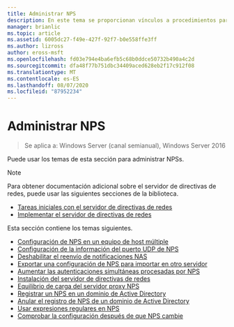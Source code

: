 ```yaml
---
title: Administrar NPS
description: En este tema se proporcionan vínculos a procedimientos para administrar NPSs en Windows Server 2016.
manager: brianlic
ms.topic: article
ms.assetid: 6005dc27-f49e-427f-92f7-b0e558ffe3ff
ms.author: lizross
author: eross-msft
ms.openlocfilehash: fd03e794e4ba6efb5c68b0ddce50732b490a4c2d
ms.sourcegitcommit: dfa48f77b751dbc34409aced628eb2f17c912f08
ms.translationtype: MT
ms.contentlocale: es-ES
ms.lasthandoff: 08/07/2020
ms.locfileid: "87952234"
---
```

# <a name="manage-npss"></a>Administrar NPS

>Se aplica a: Windows Server (canal semianual), Windows Server 2016

Puede usar los temas de esta sección para administrar NPSs.

>[!NOTE]
>Para obtener documentación adicional sobre el servidor de directivas de redes, puede usar las siguientes secciones de la biblioteca.
>- [Tareas iniciales con el servidor de directivas de redes](nps-getstart-top.md)
>- [Implementar el servidor de directivas de redes](nps-deploy.md)

Esta sección contiene los temas siguientes.

- [Configuración de NPS en un equipo de host múltiple](nps-multihomed-configure.md)
- [Configuración de la información del puerto UDP de NPS](nps-udp-ports-configure.md)
- [Deshabilitar el reenvío de notificaciones NAS](nps-disable-nas-notifications.md)
- [Exportar una configuración de NPS para importar en otro servidor](nps-manage-export.md)
- [Aumentar las autenticaciones simultáneas procesadas por NPS](nps-concurrent-auth.md)
- [Instalación del servidor de directivas de redes](nps-manage-install.md)
- [Equilibrio de carga del servidor proxy NPS](nps-manage-proxy-lb.md)
- [Registrar un NPS en un dominio de Active Directory](nps-manage-register.md)
- [Anular el registro de NPS de un dominio de Active Directory](nps-manage-unregister.md)
- [Usar expresiones regulares en NPS](nps-crp-reg-expressions.md)
- [Comprobar la configuración después de que NPS cambie](nps-manage-verify.md)

